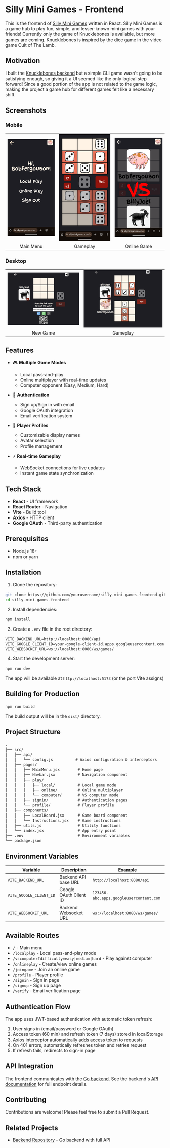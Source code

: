# Silly Mini Games - Frontend

This is the frontend of [Silly Mini Games](https://www.sillyminigames.com) written in React. Silly Mini Games is a game hub to play fun, simple, and lesser-known mini games with your friends! Currently only the game of Knucklebones is available, but more games are coming. Knucklebones is inspired by the dice game in the video game Cult of The Lamb.

## Motivation

I built the [Knucklebones backend](https://github.com/AradD7/Go-Knucklebones) but a simple CLI game wasn't going to be satisfying enough, so giving it a UI seemed like the only logical step forward! Since a good portion of the app is not related to the game logic, making the project a game hub for different games felt like a necessary shift.

## Screenshots

### Mobile

<table>
  <tr>
    <td><img src="./screenshots/mobile-3.png" alt="Main Menu" width="250"></td>
    <td><img src="./screenshots/mobile-1.png" alt="Gameplay" width="250"></td>
    <td><img src="./screenshots/mobile-2.png" alt="Online Game" width="250"></td>
  </tr>
  <tr>
    <td align="center">Main Menu</td>
    <td align="center">Gameplay</td>
    <td align="center">Online Game</td>
  </tr>
</table>

### Desktop

<table>
  <tr>
    <td><img src="./screenshots/pc-1.png" alt="New Game" width="100%"></td>
    <td><img src="./screenshots/pc-2.png" alt="Gameplay" width="100%"></td>
  </tr>
  <tr>
    <td align="center">New Game</td>
    <td align="center">Gameplay</td>
  </tr>
</table>

## Features

- 🎮 **Multiple Game Modes**
  - Local pass-and-play
  - Online multiplayer with real-time updates
  - Computer opponent (Easy, Medium, Hard)

- 🔐 **Authentication**
  - Sign up/Sign in with email
  - Google OAuth integration
  - Email verification system

- 👤 **Player Profiles**
  - Customizable display names
  - Avatar selection
  - Profile management

- ⚡ **Real-time Gameplay**
  - WebSocket connections for live updates
  - Instant game state synchronization

## Tech Stack

- **React** - UI framework
- **React Router** - Navigation
- **Vite** - Build tool
- **Axios** - HTTP client
- **Google OAuth** - Third-party authentication

## Prerequisites

- Node.js 18+ 
- npm or yarn

## Installation

1. Clone the repository:
```bash
git clone https://github.com/yourusername/silly-mini-games-frontend.git
cd silly-mini-games-frontend
```

2. Install dependencies:
```bash
npm install
```

3. Create a `.env` file in the root directory:
```env
VITE_BACKEND_URL=http://localhost:8080/api
VITE_GOOGLE_CLIENT_ID=your-google-client-id.apps.googleusercontent.com
VITE_WEBSOCKET_URL=ws://localhost:8080/ws/games/
```

4. Start the development server:
```bash
npm run dev
```

The app will be available at `http://localhost:5173` (or the port Vite assigns)

## Building for Production

```bash
npm run build
```

The build output will be in the `dist/` directory.

## Project Structure

```
.
├── src/
│   ├── api/
│   │   └── config.js          # Axios configuration & interceptors
│   ├── pages/
│   │   ├── MainMenu.jsx        # Home page
│   │   ├── Navbar.jsx          # Navigation component
│   │   ├── play/
│   │   │   ├── local/          # Local game mode
│   │   │   ├── online/         # Online multiplayer
│   │   │   └── computer/       # VS computer mode
│   │   ├── signin/             # Authentication pages
│   │   └── profile/            # Player profile
│   ├── components/
│   │   ├── LocalBoard.jsx      # Game board component
│   │   └── Instructions.jsx    # Game instructions
│   ├── utils.js                # Utility functions
│   └── index.jsx               # App entry point
├── .env                        # Environment variables
└── package.json
```

## Environment Variables

| Variable | Description | Example |
|----------|-------------|---------|
| `VITE_BACKEND_URL` | Backend API base URL | `http://localhost:8080/api` |
| `VITE_GOOGLE_CLIENT_ID` | Google OAuth Client ID | `123456-abc.apps.googleusercontent.com` |
| `VITE_WEBSOCKET_URL` | Backend Websocket URL | `ws://localhost:8080/ws/games/` |


## Available Routes

- `/` - Main menu
- `/localplay` - Local pass-and-play mode
- `/vscomputer?difficulty=easy|medium|hard` - Play against computer
- `/onlineplay` - Create/view online games
- `/joingame` - Join an online game
- `/profile` - Player profile
- `/signin` - Sign in page
- `/signup` - Sign up page
- `/verify` - Email verification page

## Authentication Flow

The app uses JWT-based authentication with automatic token refresh:

1. User signs in (email/password or Google OAuth)
2. Access token (60 min) and refresh token (7 days) stored in localStorage
3. Axios interceptor automatically adds access token to requests
4. On 401 errors, automatically refreshes token and retries request
5. If refresh fails, redirects to sign-in page

## API Integration

The frontend communicates with the [Go backend](https://github.com/AradD7/Go-Knucklebones). See the backend's [API documentation](https://github.com/AradD7/Go-Knucklebones/blob/main/API.md) for full endpoint details.

## Contributing

Contributions are welcome! Please feel free to submit a Pull Request.

## Related Projects

- [Backend Repository](https://github.com/AradD7/Go-Knucklebones) - Go backend with full API
